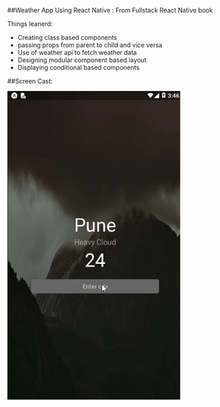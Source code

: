 ##Weather App Using React Native : From Fullstack React Native book

Things leanerd:

- Creating class based components
- passing props from parent to child and vice versa
- Use of weather api to fetch weather data
- Designing modular component based layout
- Displaying conditional based components

##Screen Cast:

![alt text](assets/screen.gif)

